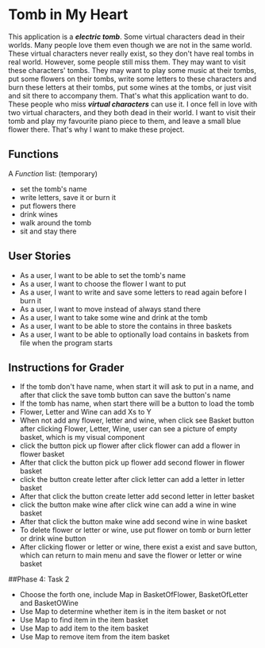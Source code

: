 # Tomb in My Heart

This application is a ***electric tomb***. Some virtual characters dead in their worlds. Many people love them even though
we are not in the same world. These virtual characters never really exist, so they don't have real tombs in real world.
However, some people still miss them. They may want to visit these characters' tombs. They may want to play some music
at their tombs, put some flowers on their tombs, write some letters to these characters and burn these letters at their
tombs, put some wines at the tombs, or just visit and sit there to accompany them. That's what this application want to
do. These people who miss ***virtual characters*** can use it. I once fell in love with two virtual characters, and they
both dead in their world. I want to visit their tomb and play my favourite piano piece to them, and leave a small blue
flower there. That's why I want to make these project.

## Functions

A *Function* list: (temporary)
- set the tomb's name
- write letters, save it or burn it
- put flowers there
- drink wines
- walk around the tomb
- sit and stay there

## User Stories
- As a user, I want to be able to set the tomb's name
- As a user, I want to choose the flower I want to put
- As a user, I want to write and save some letters to read again before I burn it
- As a user, I want to move instead of always stand there
- As a user, I want to take some wine and drink at the tomb
- As a user, I want to be able to store the contains in three baskets
- As a user, I want to be able to optionally load contains in baskets from file when the program starts

## Instructions for Grader
- If the tomb don't have name, when start it will ask to put in a name, and after that click the save tomb button
can save the button's name
- If the tomb has name, when start there will be a button to load the tomb
- Flower, Letter and Wine can add Xs to Y
- When not add any flower, letter and wine, when click see Basket button after clicking Flower, Letter, Wine,
 user can see a picture of empty basket, which is my visual component
- click the button pick up flower after click flower can add a flower in flower basket
- After that click the button pick up flower add second flower in flower basket
- click the button create letter after click letter can add a letter in letter basket
- After that click the button create letter add second letter in letter basket
- click the button make wine after click wine can add a wine in wine basket
- After that click the button make wine add second wine in wine basket
- To delete flower or letter or wine, use put flower on tomb or burn letter or drink wine button
- After clicking flower or letter or wine, there exist a exist and save button, which can return to main menu and
save the flower or letter or wine basket


##Phase 4: Task 2
- Choose the forth one, include Map in BasketOfFlower, BasketOfLetter and BasketOWine
- Use Map to determine whether item is in the item basket or not
- Use Map to find item in the item basket
- Use Map to add item to the item basket
- Use Map to remove item from the item basket
